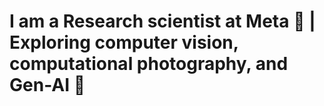 # I am a Research scientist at Meta 🧠 | Exploring computer vision, computational photography, and Gen-AI 🚀

